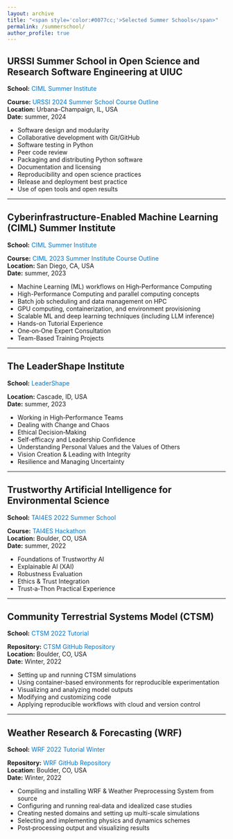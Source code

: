 ```yaml
---
layout: archive
title: "<span style='color:#0077cc;'>Selected Summer Schools</span>"
permalink: /summerschool/
author_profile: true
---
```


## URSSI Summer School in Open Science and Research Software Engineering at UIUC
**School:** <a href="https://bssw.io/events/urssi-summer-school-in-open-science-and-research-software-engineering-at-uiuc"
   style="display:inline-block;
          color:#0077cc;
          text-decoration:none;
          margin-right:1rem;">
  CIML Summer Institute
</a>       

**Course:** <a href="https://github.com/si2-urssi"
   style="display:inline-block;
          color:#0077cc;
          text-decoration:none;
          margin-right:1rem;">
  URSSI 2024 Summer School Course Outline
</a>       
**Location:** Urbana-Champaign, IL, USA      
**Date:** summer, 2024     

- Software design and modularity
- Collaborative development with Git/GitHub
- Software testing in Python
- Peer code review
- Packaging and distributing Python software
- Documentation and licensing
- Reproducibility and open science practices
- Release and deployment best practice
- Use of open tools and open results 

---

## Cyberinfrastructure-Enabled Machine Learning (CIML) Summer Institute  
**School:** <a href="https://www.sdsc.edu/education/training-programs/CIML.html"
   style="display:inline-block;
          color:#0077cc;
          text-decoration:none;
          margin-right:1rem;">
  CIML Summer Institute
</a>       

**Course:** <a href="https://github.com/ciml-org/ciml-summer-institute-2023"
   style="display:inline-block;
          color:#0077cc;
          text-decoration:none;
          margin-right:1rem;">
  CIML 2023 Summer Institute Course Outline
</a>       
**Location:** San Diego, CA, USA      
**Date:** summer, 2023     

- Machine Learning (ML) workflows on High‑Performance Computing
- High-Performance Computing and parallel computing concepts  
- Batch job scheduling and data management on HPC  
- GPU computing, containerization, and environment provisioning
- Scalable ML and deep learning techniques (including LLM inference)
- Hands-on Tutorial Experience
- One‑on‑One Expert Consultation
- Team-Based Training Projects 
  
---

## The LeaderShape Institute  
**School:** <a href="https://leadershape.org/"
   style="display:inline-block;
          color:#0077cc;
          text-decoration:none;
          margin-right:1rem;">
  LeaderShape
</a>       
   
**Location:** Cascade, ID, USA      
**Date:** summer, 2023     

- Working in High‑Performance Teams
- Dealing with Change and Chaos
- Ethical Decision‑Making
- Self-efficacy and Leadership Confidence
- Understanding Personal Values and the Values of Others
- Vision Creation & Leading with Integrity
- Resilience and Managing Uncertainty
  
----

## Trustworthy Artificial Intelligence for Environmental Science  
**School:** <a href="https://www.cisl.ucar.edu/events/tai4es-2022-summer-school"
   style="display:inline-block;
          color:#0077cc;
          text-decoration:none;
          margin-right:1rem;">
  TAI4ES 2022 Summer School
</a>       

**Course:** <a href="https://github.com/ai2es/tai4es-trustathon-2022"
   style="display:inline-block;
          color:#0077cc;
          text-decoration:none;
          margin-right:1rem;">
  TAI4ES Hackathon
</a>       
**Location:** Boulder, CO, USA      
**Date:** summer, 2022     

- Foundations of Trustworthy AI
- Explainable AI (XAI)
- Robustness Evaluation
- Ethics & Trust Integration
- Trust‑a‑Thon Practical Experience

---

## Community Terrestrial Systems Model (CTSM) 
**School:** <a href="https://www.cesm.ucar.edu/events/tutorials/ctsm/2022"
   style="display:inline-block;
          color:#0077cc;
          text-decoration:none;
          margin-right:1rem;">
  CTSM 2022 Tutorial
</a>       

**Repository:** <a href="https://github.com/ESCOMP/ctsm"
   style="display:inline-block;
          color:#0077cc;
          text-decoration:none;
          margin-right:1rem;">
  CTSM GitHub Repository
</a>       
**Location:** Boulder, CO, USA      
**Date:** Winter, 2022     

- Setting up and running CTSM simulations
- Using container-based environments for reproducible experimentation
- Visualizing and analyzing model outputs
- Modifying and customizing code
- Applying reproducible workflows with cloud and version control

---

## Weather Research & Forecasting (WRF) 
**School:** <a href="https://www.cesm.ucar.edu/events/tutorials/ctsm/2022"
   style="display:inline-block;
          color:#0077cc;
          text-decoration:none;
          margin-right:1rem;">
  WRF 2022 Tutorial Winter 
</a>       

**Repository:** <a href="https://github.com/wrf-model/WRF"
   style="display:inline-block;
          color:#0077cc;
          text-decoration:none;
          margin-right:1rem;">
  WRF GitHub Repository
</a>       
**Location:** Boulder, CO, USA      
**Date:** Winter, 2022     

- Compiling and installing WRF & Weather Preprocessing System from source
- Configuring and running real‑data and idealized case studies
- Creating nested domains and setting up multi-scale simulations
- Selecting and implementing physics and dynamics schemes
- Post‑processing output and visualizing results
